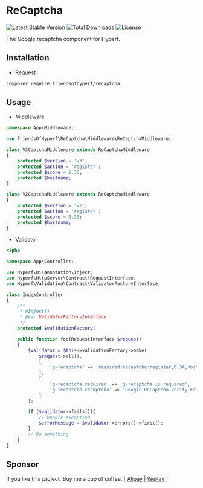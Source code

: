 # ReCaptcha

[![Latest Stable Version](https://img.shields.io/packagist/v/friendsofhyperf/recaptcha)](https://packagist.org/packages/friendsofhyperf/recaptcha)
[![Total Downloads](https://img.shields.io/packagist/dt/friendsofhyperf/recaptcha)](https://packagist.org/packages/friendsofhyperf/recaptcha)
[![License](https://img.shields.io/packagist/l/friendsofhyperf/recaptcha)](https://github.com/friendsofhyperf/recaptcha)

The Google recaptcha component for Hyperf.

## Installation

- Request

```bash
composer require friendsofhyperf/recaptcha
```

## Usage

- Middleware

```php
namespace App\Middleware;

use FriendsOfHyperf\ReCaptcha\Middleware\ReCaptchaMiddleware;

class V3CaptchaMiddleware extends ReCaptchaMiddleware
{
    protected $version = 'v3';
    protected $action = 'register'; 
    protected $score = 0.35; 
    protected $hostname; 
}

class V2CaptchaMiddleware extends ReCaptchaMiddleware
{
    protected $version = 'v2';
    protected $action = 'register'; 
    protected $score = 0.35; 
    protected $hostname; 
}
```

- Validator

```php
<?php

namespace App\Controller;

use Hyperf\Di\Annotation\Inject;
use Hyperf\HttpServer\Contract\RequestInterface;
use Hyperf\Validation\Contract\ValidatorFactoryInterface;

class IndexController
{
    /**
     * @Inject()
     * @var ValidatorFactoryInterface
     */
    protected $validationFactory;

    public function foo(RequestInterface $request)
    {
        $validator = $this->validationFactory->make(
            $request->all(),
            [
                'g-recaptcha' => 'required|recaptcha:register,0.34,hostname,v3',
            ],
            [
                'g-recaptcha.required' => 'g-recaptcha is required',
                'g-recaptcha.recaptcha' => 'Google ReCaptcha Verify Fails',
            ]
        );

        if ($validator->fails()){
            // Handle exception
            $errorMessage = $validator->errors()->first();  
        }
        // Do something
    }
}
```

## Sponsor

If you like this project, Buy me a cup of coffee. [ [Alipay](https://hdj.me/images/alipay.jpg) | [WePay](https://hdj.me/images/wechat-pay.jpg) ]
